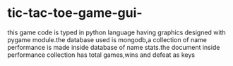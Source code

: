 # tic-tac-toe-game-gui-
this game code is typed in python language having graphics designed with pygame module.the database used is mongodb,a collection of name performance is made inside database of name stats.the document inside performance collection has total games,wins and defeat as keys
